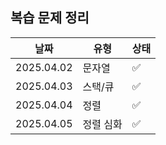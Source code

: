 ## 복습 문제 정리

| 날짜       | 유형      | 상태 |
| ---------- | --------- | ---- |
| 2025.04.02 | 문자열    | ✅   |
| 2025.04.03 | 스택/큐   | ✅   |
| 2025.04.04 | 정렬      | ✅   |
| 2025.04.05 | 정렬 심화 | ✅   |
